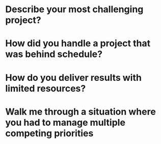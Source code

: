 # Describe your most challenging project?
# How did you handle a project that was behind schedule?
# How do you deliver results with limited resources?
# Walk me through a situation where you had to manage multiple competing priorities
